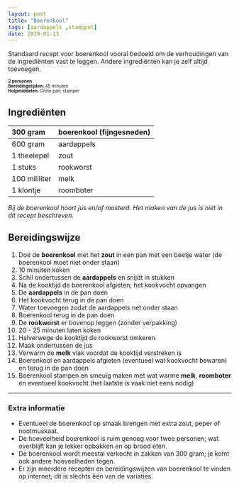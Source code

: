 ```yaml
---
layout: post
title: "Boerenkool"
tags: [aardappels ,stamppot]
date: 2019-01-13
---
```


Standaard recept voor boerenkool vooral bedoeld om de verhoudingen van de ingrediënten vast te leggen.
Andere ingrediënten kan je zelf altijd toevoegen.

<sub><sup>
**2 personen**  
**Bereidingstijden:** 45 minuten  
**Hulpmiddelen:** Grote pan; stamper
</sup></sub>

## Ingrediënten

| 300 gram      | boerenkool (fijngesneden) |
|:------------- |:------------------------- |
| 600 gram      | aardappels                |
| 1 theelepel   | zout                      |
| 1 stuks       | rookworst                 |
| 100 mililiter | melk                      |
| 1 klontje     | roomboter                 |

*Bij de boerenkool hoort jus en/of mosterd. Het maken van de jus is niet in dit recept beschreven.*

## Bereidingswijze
1. Doe de **boerenkool** met het **zout** in een pan met een beetje water (de boerenkool moet niet onder staan)
2. 10 minuten koken
3. Schil ondertussen de **aardappels** en snijdt in stukken
4. Na de kooktijd de boerenkool afgieten; het kookvocht opvangen
5. De **aardappels** in de pan doen
6. Het kookvocht terug in de pan doen
7. Water toevoegen zodat de aardappels net onder staan
8. Boerenkool terug in de pan doen
9. De **rookworst** er bovenop leggen (zonder verpakking)
10. 20 - 25 minuten laten koken
11. Halverwege de kooktijd de rookworst omkeren
12. Maak ondertussen de jus
13. Verwarm de **melk** vlak voordat de kooktijd verstreken is
14. Boerenkool en aardappels afgieten (eventueel wat kookvocht bewaren) en terug in de pan doen
15. Boerenkool stampen en smeuïg maken met wat warme **melk**, **roomboter** en eventueel kookvocht (het laatste is vaak niet eens nodig)

-----------------------------------------------------------------------
### Extra informatie
- Eventueel de boerenkool op smaak brengen met extra zout, peper of nootmuskaat.
- De hoeveelheid boerenkool is ruim genoeg voor twee personen; wat overblijft kan je lekker opbakken en op brood eten.
- De boerenkool wordt meestal verkocht in zakken van 300 gram; je komt ook andere hoeveelheden tegen.
- Er zijn meerdere recepten en bereidingswijzen van boerenkool te vinden op internet; dit is slechts één van de variaties.
